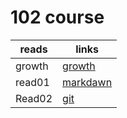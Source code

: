 # 102 course 

| reads    | links    |
| -------- | -------- |
| growth   | [growth](growthmindset)|
| read01   | [markdawn](read01)|
| Read02   | [git](Read02)